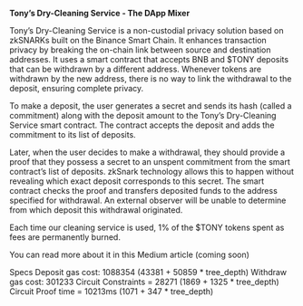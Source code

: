 **Tony’s Dry-Cleaning Service - The DApp Mixer**

Tony’s Dry-Cleaning Service is a non-custodial privacy solution based on zkSNARKs built on the Binance Smart Chain. It enhances transaction privacy by breaking the on-chain link between source and destination addresses. It uses a smart contract that accepts BNB and $TONY deposits that can be withdrawn by a different address. Whenever tokens are withdrawn by the new address, there is no way to link the withdrawal to the deposit, ensuring complete privacy.

To make a deposit, the user generates a secret and sends its hash (called a commitment) along with the deposit amount to the Tony’s Dry-Cleaning Service smart contract. The contract accepts the deposit and adds the commitment to its list of deposits.

Later, when the user decides to make a withdrawal, they should provide a proof that they possess a secret to an unspent commitment from the smart contract’s list of deposits. zkSnark technology allows this to happen without revealing which exact deposit corresponds to this secret. The smart contract checks the proof and transfers deposited funds to the address specified for withdrawal. An external observer will be unable to determine from which deposit this withdrawal originated.

Each time our cleaning service is used, 1% of the $TONY tokens spent as fees are permanently burned.

You can read more about it in this Medium article (coming soon)

Specs
Deposit gas cost: 1088354 (43381 + 50859 * tree_depth)
Withdraw gas cost: 301233
Circuit Constraints = 28271 (1869 + 1325 * tree_depth)
Circuit Proof time = 10213ms (1071 + 347 * tree_depth)
